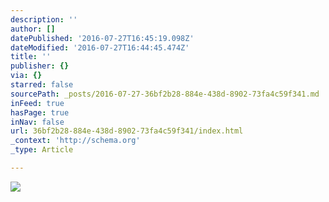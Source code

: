 ```yaml
---
description: ''
author: []
datePublished: '2016-07-27T16:45:19.098Z'
dateModified: '2016-07-27T16:44:45.474Z'
title: ''
publisher: {}
via: {}
starred: false
sourcePath: _posts/2016-07-27-36bf2b28-884e-438d-8902-73fa4c59f341.md
inFeed: true
hasPage: true
inNav: false
url: 36bf2b28-884e-438d-8902-73fa4c59f341/index.html
_context: 'http://schema.org'
_type: Article

---
```

![](https://the-grid-user-content.s3-us-west-2.amazonaws.com/3d964971-d0f6-43ea-afd2-17bc047b1fd6.jpg)